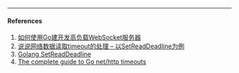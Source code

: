 



---

#### References

1. [如何使用Go建开发高负载WebSocket服务器](https://cloud.tencent.com/info/38078007c4e29f0acb54a33cb68c2543.html)
2. [说说网络数据读取timeout的处理 – 以SetReadDeadline为例](https://tonybai.com/2018/04/06/the-problems-i-encountered-when-writing-go-code-issue-3rd/)
3. [Golang SetReadDeadline](https://duyanghao.github.io/Golang_SetReadDeadline/)
4. [The complete guide to Go net/http timeouts](https://blog.cloudflare.com/the-complete-guide-to-golang-net-http-timeouts/)

